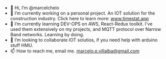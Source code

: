 - 👋 Hi, I’m @marcelchelo 
- 👀 I’m currently working on a personal project. An IOT solution for the construction industry. Click here to learn more: www.timestat.app
- 🌱 I’m currently learning DEV-OPS on AWS, React-Redux toolkit. I've used them extensively on my projects, and MQTT protocol over Narrow Band networks. Learning by doing. 
- 💞️ I’m looking to collaborate IOT solutios, if you need help with arduino stuff HMU. 
- 📫 How to reach me, email me.   marcelo.e.villalba@gmail.com

<!---
marcelchelo/marcelchelo is a ✨ special ✨ repository because its `README.md` (this file) appears on your GitHub profile.
You can click the Preview link to take a look at your changes.
--->
